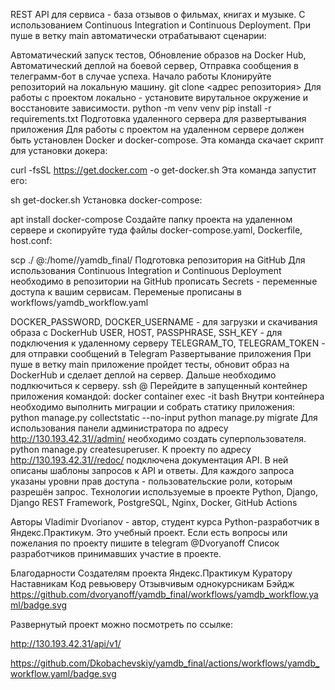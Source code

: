 REST API для сервиса - база отзывов о фильмах, книгах и музыке.
С использованием Continuous Integration и Continuous Deployment. При пуше в ветку main автоматически отрабатывают сценарии:

Автоматический запуск тестов,
Обновление образов на Docker Hub,
Автоматический деплой на боевой сервер,
Отправка сообщения в телеграмм-бот в случае успеха.
Начало работы
Клонируйте репозиторий на локальную машину.
git clone <адрес репозитория>
Для работы с проектом локально - установите вирутальное окружение и восстановите зависимости.
python -m venv venv
pip install -r requirements.txt 
Подготовка удаленного сервера для развертывания приложения
Для работы с проектом на удаленном сервере должен быть установлен Docker и docker-compose. Эта команда скачает скрипт для установки докера:

curl -fsSL https://get.docker.com -o get-docker.sh
Эта команда запустит его:

sh get-docker.sh
Установка docker-compose:

apt install docker-compose
Создайте папку проекта на удаленном сервере и скопируйте туда файлы docker-compose.yaml, Dockerfile, host.conf:

scp ./<FILENAME> <USER>@<HOST>:/home/<USER>/yamdb_final/
Подготовка репозитория на GitHub
Для использования Continuous Integration и Continuous Deployment необходимо в репозитории на GitHub прописать Secrets - переменные доступа к вашим сервисам. Переменые прописаны в workflows/yamdb_workflow.yaml

DOCKER_PASSWORD, DOCKER_USERNAME - для загрузки и скачивания образа с DockerHub
USER, HOST, PASSPHRASE, SSH_KEY - для подключения к удаленному серверу
TELEGRAM_TO, TELEGRAM_TOKEN - для отправки сообщений в Telegram
Развертывание приложения
При пуше в ветку main приложение пройдет тесты, обновит образ на DockerHub и сделает деплой на сервер. Дальше необходимо подлкючиться к серверу.
ssh <USER>@<HOST>
Перейдите в запущенный контейнер приложения командой:
docker container exec -it <CONTAINER ID> bash
Внутри контейнера необходимо выполнить миграции и собрать статику приложения:
python manage.py collectstatic --no-input
python manage.py migrate
Для использования панели администратора по адресу http://130.193.42.31//admin/ необходимо создать суперпользователя.
python manage.py createsuperuser.
К проекту по адресу http://130.193.42.31//redoc/ подключена документация API. В ней описаны шаблоны запросов к API и ответы. Для каждого запроса указаны уровни прав доступа - пользовательские роли, которым разрешён запрос.
Технологии используемые в проекте
Python, Django, Django REST Framework, PostgreSQL, Nginx, Docker, GitHub Actions

Авторы
Vladimir Dvorianov - автор, студент курса Python-разработчик в Яндекс.Практикум. Это учебный проект. Если есть вопросы или пожелания по проекту пишите в telegram @Dvoryanoff
Список разработчиков принимавших участие в проекте.

Благодарности
Создателям проекта Яндекс.Практикум
Куратору
Наставникам
Код ревьюверу
Отзывчивым однокурсникам
Бэйдж
https://github.com/dvoryanoff/yamdb_final/workflows/yamdb_workflow.yaml/badge.svg

Развернутый проект можно посмотреть по ссылке:

http://130.193.42.31/api/v1/

https://github.com/Dkobachevskiy/yamdb_final/actions/workflows/yamdb_workflow.yaml/badge.svg
